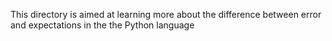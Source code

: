 This directory is aimed at learning more about the difference between error and expectations in the the Python language
